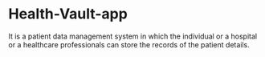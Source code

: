 # Health-Vault-app
It is a patient data management system in which the individual or a hospital or a healthcare professionals can store the records of the patient details.

